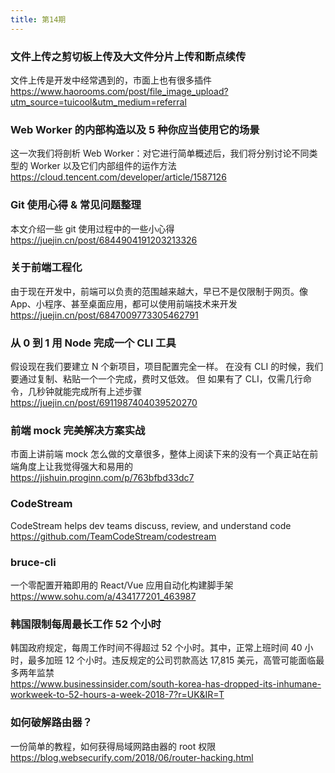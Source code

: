 ```yaml
---
title: 第14期
---
```


### 文件上传之剪切板上传及大文件分片上传和断点续传

文件上传是开发中经常遇到的，市面上也有很多插件  
https://www.haorooms.com/post/file_image_upload?utm_source=tuicool&utm_medium=referral

### Web Worker 的内部构造以及 5 种你应当使用它的场景

这一次我们将剖析 Web Worker：对它进行简单概述后，我们将分别讨论不同类型的 Worker 以及它们内部组件的运作方法  
https://cloud.tencent.com/developer/article/1587126

### Git 使用心得 & 常见问题整理

本文介绍一些 git 使用过程中的一些小心得  
https://juejin.cn/post/6844904191203213326

### 关于前端工程化

由于现在开发中，前端可以负责的范围越来越大，早已不是仅限制于网页。像 App、小程序、甚至桌面应用，都可以使用前端技术来开发  
https://juejin.cn/post/6847009773305462791

### 从 0 到 1 用 Node 完成一个 CLI 工具

假设现在我们要建立 N 个新项目，项目配置完全一样。 在没有 CLI 的时候，我们要通过复制、粘贴一个一个完成，费时又低效。 但 如果有了 CLI，仅需几行命令，几秒钟就能完成所有上述步骤  
https://juejin.cn/post/6911987404039520270

### 前端 mock 完美解决方案实战

市面上讲前端 mock 怎么做的文章很多，整体上阅读下来的没有一个真正站在前端角度上让我觉得强大和易用的  
https://jishuin.proginn.com/p/763bfbd33dc7

### CodeStream

CodeStream helps dev teams discuss, review, and understand code  
https://github.com/TeamCodeStream/codestream

### bruce-cli

一个零配置开箱即用的 React/Vue 应用自动化构建脚手架  
https://www.sohu.com/a/434177201_463987

### 韩国限制每周最长工作 52 个小时

韩国政府规定，每周工作时间不得超过 52 个小时。其中，正常上班时间 40 小时，最多加班 12 个小时。违反规定的公司罚款高达 17,815 美元，高管可能面临最多两年监禁  
https://www.businessinsider.com/south-korea-has-dropped-its-inhumane-workweek-to-52-hours-a-week-2018-7?r=UK&IR=T

### 如何破解路由器？

一份简单的教程，如何获得局域网路由器的 root 权限  
https://blog.websecurify.com/2018/06/router-hacking.html
